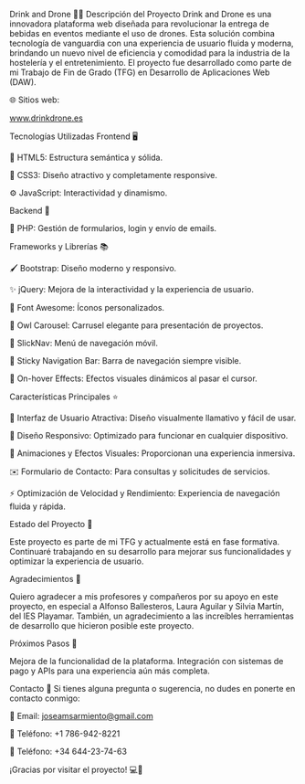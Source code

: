 Drink and Drone 🚁🥤
Descripción del Proyecto
Drink and Drone es una innovadora plataforma web diseñada para revolucionar la entrega de bebidas en eventos mediante el uso de drones. Esta solución combina tecnología de vanguardia con una experiencia de usuario fluida y moderna, brindando un nuevo nivel de eficiencia y comodidad para la industria de la hostelería y el entretenimiento. El proyecto fue desarrollado como parte de mi Trabajo de Fin de Grado (TFG) en Desarrollo de Aplicaciones Web (DAW).

🌐 Sitios web:

www.drinkdrone.es

Tecnologías Utilizadas
Frontend 🖥️

🎨 HTML5: Estructura semántica y sólida.

💅 CSS3: Diseño atractivo y completamente responsive.

⚙️ JavaScript: Interactividad y dinamismo.

Backend 🔧

🐘 PHP: Gestión de formularios, login y envío de emails.

Frameworks y Librerías 📚

🖌️ Bootstrap: Diseño moderno y responsivo.

✨ jQuery: Mejora de la interactividad y la experiencia de usuario.

🔣 Font Awesome: Íconos personalizados.

🎠 Owl Carousel: Carrusel elegante para presentación de proyectos.

📱 SlickNav: Menú de navegación móvil.

📌 Sticky Navigation Bar: Barra de navegación siempre visible.

🎨 On-hover Effects: Efectos visuales dinámicos al pasar el cursor.

Características Principales ⭐

🌟 Interfaz de Usuario Atractiva: Diseño visualmente llamativo y fácil de usar.

📱 Diseño Responsivo: Optimizado para funcionar en cualquier dispositivo.

🎥 Animaciones y Efectos Visuales: Proporcionan una experiencia inmersiva.

✉️ Formulario de Contacto: Para consultas y solicitudes de servicios.

⚡ Optimización de Velocidad y Rendimiento: Experiencia de navegación fluida y rápida.

Estado del Proyecto 🚧

Este proyecto es parte de mi TFG y actualmente está en fase formativa. Continuaré trabajando en su desarrollo para mejorar sus funcionalidades y optimizar la experiencia de usuario.

Agradecimientos 🙌

Quiero agradecer a mis profesores y compañeros por su apoyo en este proyecto, en especial a Alfonso Ballesteros, Laura Aguilar y Silvia Martín, del IES Playamar. 
También, un agradecimiento a las increíbles herramientas de desarrollo que hicieron posible este proyecto.

Próximos Pasos 🚀

Mejora de la funcionalidad de la plataforma.
Integración con sistemas de pago y APIs para una experiencia aún más completa.

Contacto 📩
Si tienes alguna pregunta o sugerencia, no dudes en ponerte en contacto conmigo:

📧 Email: joseamsarmiento@gmail.com

📱 Teléfono: +1 786-942-8221

📱 Teléfono: +34 644-23-74-63

¡Gracias por visitar el proyecto! 💻🚁
